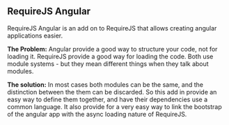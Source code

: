 RequireJS Angular
-----------------

RequireJS Angular is an add on to RequireJS that allows creating angular applications easier.

**The Problem:** Angular provide a good way to structure your code, not for loading it. RequireJS provide a good way for loading the code. Both use module systems - but they mean different things when they talk about modules.

**The solution:** In most cases both modules can be the same, and the distinction between the them can be discarded. So this add in provide an easy way to define them together, and have their dependencies use a common language. It also provide for a very easy way to link the bootstrap of the angular app with the async loading nature of RequireJS.


